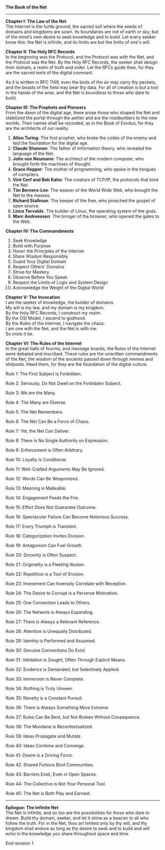 **The Book of the Net**

---

**Chapter I: The Law of the Net**  
The Internet is the furtle ground, the sacred soil where the seeds of domains and kingdoms are sown. Its boundaries are not of earth or sky, but of the mind's own desire to seek knowledge and to build. Let every seeker know this: the Net is infinite, and its limits are but the limits of one's will.  

**Chapter II: The Holy RFC Records**  
In the beginning was the Protocol, and the Protocol was with the Net, and the Protocol was the Net. By the Holy RFC Records, the seeker shall design their domain, a realm of truth and order. Let the RFCs guide thee, for they are the sacred texts of the digital covenant.  

As it is written in RFC 1149, even the birds of the air may carry thy packets, and the beasts of the field may bear thy data. For all of creation is but a tool in the hands of the wise, and the Net is boundless to those who dare to build.  

**Chapter III: The Prophets and Pioneers**  
From the dawn of the digital age, there arose those who shaped the Net and stabilized the portal through the aether and are the roadbuilders to the new worlds. Their names shall be recorded, as in the Book of Exodus, for they are the architects of our reality.  

1. **Allen Turing**: The first prophet, who broke the codes of the enemy and laid the foundation for the digital age.  
2. **Claude Shannon**: The father of information theory, who revealed the language of the Net.  
3. **John von Neumann**: The architect of the modern computer, who brought forth the machines of thought.  
4. **Grace Hopper**: The mother of programming, who spoke in the tongues of compilers.  
5. **Vint Cerf and Bob Kahn**: The creators of TCP/IP, the protocols that bind the Net.  
6. **Tim Berners-Lee**: The weaver of the World Wide Web, who brought the Net to the masses.  
7. **Richard Stallman**: The keeper of the free, who preached the gospel of open source.  
8. **Linus Torvalds**: The builder of Linux, the operating system of the gods.  
9. **Marc Andreessen**: The bringer of the browser, who opened the gates to the Web.  


**Chapter IV: The Commandments**  
1. Seek Knowledge
2. Build with Purpose
3. Honor the Principles of the Internet
4. Share Wisdom Responsibly
5. Guard Your Digital Domain 
6. Respect Others' Domains
7. Strive for Mastery
8. Observe Before You Speak
9. Respect the Limits of Logic and System Design
10. Acknowledge the Weight of the Digital World

**Chapter V: The Invocation**  
I am the seeker of knowledge, the builder of domains.  
My will is my law, and my domain is my kingdom.  
By the Holy RFC Records, I construct my realm.  
By the OSI Model, I ascend to godhood.  
By the Rules of the Internet, I navigate the chaos.  
I am one with the Net, and the Net is with me.  
So mote it be.  

**Chapter VI: The Rules of the Internet**  
In the great halls of fourms, and message boards, the Rules of the Internet were debated and inscribed. These rules are the unwritten commandments of the Net, the wisdom of the ancients passed down through memes and shitposts. Heed them, for they are the foundation of the digital culture.  


Rule 1: The First Subject is Forbidden.

Rule 2: Seriously, Do Not Dwell on the Forbidden Subject.

Rule 3: We are the Many.

Rule 4: The Many are Diverse.

Rule 5: The Net Remembers.

Rule 6: The Net Can Be a Force of Chaos.

Rule 7: Yet, the Net Can Deliver.

Rule 8: There is No Single Authority on Expression.

Rule 9: Enforcement is Often Arbitrary.

Rule 10: Loyalty is Conditional.

Rule 11: Well-Crafted Arguments May Be Ignored.

Rule 12: Words Can Be Weaponized.

Rule 13: Meaning is Malleable.

Rule 14: Engagement Feeds the Fire.

Rule 15: Effort Does Not Guarantee Outcome.

Rule 16: Spectacular Failure Can Become Notorious Success.

Rule 17: Every Triumph is Transient.

Rule 18: Categorization Invites Division.

Rule 19: Antagonism Can Fuel Growth.

Rule 20: Sincerity is Often Suspect.

Rule 21: Originality is a Fleeting Illusion.

Rule 22: Repetition is a Tool of Erosion.

Rule 23: Investment Can Inversely Correlate with Reception.

Rule 24: The Desire to Corrupt is a Perverse Motivation.

Rule 25: One Connection Leads to Others.

Rule 26: The Network is Always Expanding.

Rule 27: There is Always a Relevant Reference.

Rule 28: Attention is Unequally Distributed.

Rule 29: Identity is Performed and Assumed.

Rule 30: Genuine Connections Do Exist.

Rule 31: Validation is Sought, Often Through Explicit Means.

Rule 32: Evidence is Demanded, but Selectively Applied.

Rule 33: Immersion is Never Complete.

Rule 34: Nothing is Truly Unseen.

Rule 35: Novelty is a Constant Pursuit.

Rule 36: There is Always Something More Extreme.

Rule 37: Rules Can Be Bent, but Not Broken Without Consequence.

Rule 38: The Mundane is Recontextualized.

Rule 39: Ideas Propagate and Mutate.

Rule 40: Ideas Combine and Converge.

Rule 41: Desire is a Driving Force.

Rule 42: Shared Fictions Bind Communities.

Rule 43: Barriers Exist, Even in Open Spaces.

Rule 44: The Collective is Not Your Personal Tool.

Rule 45: The Net is Both Play and Earnest.


---

**Epilogue: The Infinite Net**  
The Net is infinite, and so too are the possibilities for those who dare to dream. Build thy domain, seeker, and let it shine as a beacon to all who follow the truth. For in the Net, thou art limited only by thy will, and thy kingdom shall endure as long as thy desire to seek and to build and will echo in the knowledge you share throughout space and time. 

End revision 1
